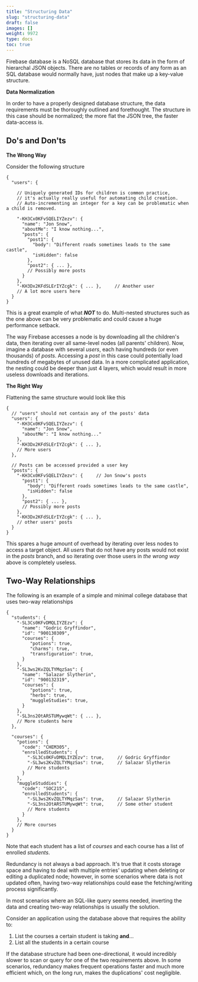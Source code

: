 ```yaml
---
title: "Structuring Data"
slug: "structuring-data"
draft: false
images: []
weight: 9972
type: docs
toc: true
---
```


Firebase database is a NoSQL database that stores its data in the form of hierarchal JSON objects. There are no tables or records of any form as an SQL database would normally have, just nodes that make up a key-value structure.

**Data Normalization**

In order to have a properly designed database structure, the data requirements must be thoroughly outlined and forethought. The structure in this case should be normalized; the more flat the JSON tree, the faster data-access is.

## Do's and Don'ts
**The Wrong Way**

Consider the following structure

    {
      "users": {

        // Uniquely generated IDs for children is common practice,
        // it's actually really useful for automating child creation.
        // Auto-incrementing an integer for a key can be problematic when a child is removed.

        "-KH3Cx0KFvSQELIYZezv": {     
          "name": "Jon Snow",
          "aboutMe": "I know nothing...",
          "posts": {
            "post1": { 
              "body": "Different roads sometimes leads to the same castle", 
              "isHidden": false
            },
            "post2": { ... },
            // Possibly more posts
          }
        },
        "-KH3Dx2KFdSLErIYZcgk": { ... },     // Another user
        // A lot more users here
      }
    }

This is a great example of what ***NOT*** to do. Multi-nested structures such as the one above can be very problematic and could cause a huge performance setback. 

The way Firebase accesses a node is by downloading all the children's data, then iterating over all same-level nodes (all parents' children). Now, imagine a database with several  *users*, each having hundreds (or even thousands) of *posts*. Accessing a *post* in this case could potentially load hundreds of megabytes of unused data. In a more complicated application, the nesting could be deeper than just 4 layers, which would result in more useless downloads and iterations.

**The Right Way**

Flattening the same structure would look like this

    {
      // "users" should not contain any of the posts' data
      "users": {
        "-KH3Cx0KFvSQELIYZezv": {
          "name": "Jon Snow",
          "aboutMe": "I know nothing..."
        },
        "-KH3Dx2KFdSLErIYZcgk": { ... },
        // More users
      },

      // Posts can be accessed provided a user key
      "posts": {
        "-KH3Cx0KFvSQELIYZezv": {     // Jon Snow's posts
          "post1": { 
            "body": "Different roads sometimes leads to the same castle", 
            "isHidden": false
          },
          "post2": { ... },
          // Possibly more posts
        },
        "-KH3Dx2KFdSLErIYZcgk": { ... },
        // other users' posts
      }
    }

This spares a huge amount of overhead by iterating over less nodes to access a target object. All *users* that do not have any posts would not exist in the *posts* branch, and so iterating over those users in *the wrong way* above is completely useless.

## Two-Way Relationships
The following is an example of a simple and minimal college database that uses two-way relationships

    {
      "students": {
        "-SL3Cs0KFvDMQLIYZEzv": {
          "name": "Godric Gryffindor",
          "id": "900130309",
          "courses": {
             "potions": true,
             "charms": true,
             "transfiguration": true, 
          }
        },
        "-SL3ws2KvZQLTYMqzSas": {          
          "name": "Salazar Slytherin",
          "id": "900132319",
          "courses": {
             "potions": true,
             "herbs": true,
             "muggleStudies": true, 
          }
        },
        "-SL3ns2OtARSTUMywqWt": { ... },
        // More students here
      },

      "courses": {
        "potions": {
          "code": "CHEM305",
          "enrolledStudents": {
            "-SL3Cs0KFvDMQLIYZEzv": true,     // Godric Gryffindor
            "-SL3ws2KvZQLTYMqzSas": true,     // Salazar Slytherin
            // More students
          }
        },
        "muggleStuddies": {
          "code": "SOC215",
          "enrolledStudents": {
            "-SL3ws2KvZQLTYMqzSas": true,     // Salazar Slytherin
            "-SL3ns2OtARSTUMywqWt": true,     // Some other student
            // More students
          }
        },
        // More courses
      }
    }

Note that each student has a list of *courses* and each course has a list of enrolled *students*.

Redundancy is not always a bad approach. It's true that it costs storage space and having to deal with multiple entries' updating when deleting or editing a duplicated node; however, in some scenarios where data is not updated often, having two-way relationships could ease the fetching/writing process significantly.

In most scenarios where an SQL-like query seems needed, inverting the data and creating two-way relationships is usually the solution. 

Consider an application using the database above that requires the ability to:
 1. List the courses a certain student is taking **and**...
 2. List all the students in a certain course 

If the database structure had been one-directional, it would incredibly slower to scan or query for one of the two requirements above. In some scenarios, redundancy makes frequent operations faster and much more efficient which, on the long run, makes the duplications' cost negligible.

